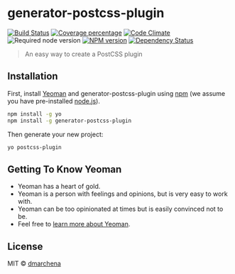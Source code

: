 # generator-postcss-plugin 

[![Build Status][travis-image]][travis-url] [![Coverage percentage][coveralls-image]][coveralls-url] [![Code Climate][codeclimate-image]][codeclimate-url] ![Required node version][node-image] [![NPM version][npm-image]][npm-url] [![Dependency Status][daviddm-image]][daviddm-url]

> An easy way to create a PostCSS plugin

## Installation

First, install [Yeoman](http://yeoman.io) and generator-postcss-plugin using [npm](https://www.npmjs.com/) (we assume you have pre-installed [node.js](https://nodejs.org/)).

```bash
npm install -g yo
npm install -g generator-postcss-plugin
```

Then generate your new project:

```bash
yo postcss-plugin
```

## Getting To Know Yeoman

 * Yeoman has a heart of gold.
 * Yeoman is a person with feelings and opinions, but is very easy to work with.
 * Yeoman can be too opinionated at times but is easily convinced not to be.
 * Feel free to [learn more about Yeoman](http://yeoman.io/).

## License

MIT © [dmarchena]()


[npm-image]: https://badge.fury.io/js/generator-postcss-plugin.svg
[npm-url]: https://npmjs.org/package/generator-postcss-plugin
[travis-image]: https://travis-ci.org/dmarchena/generator-postcss-plugin.svg?branch=master
[travis-url]: https://travis-ci.org/dmarchena/generator-postcss-plugin
[daviddm-image]: https://david-dm.org/dmarchena/generator-postcss-plugin.svg?theme=shields.io
[daviddm-url]: https://david-dm.org/dmarchena/generator-postcss-plugin
[coveralls-image]: https://coveralls.io/repos/dmarchena/generator-postcss-plugin/badge.svg
[coveralls-url]: https://coveralls.io/r/dmarchena/generator-postcss-plugin
[codeclimate-image]: https://codeclimate.com/github/dmarchena/generator-postcss-plugin/badges/gpa.svg
[codeclimate-url]: https://codeclimate.com/github/dmarchena/generator-postcss-plugin
[node-image]: https://img.shields.io/badge/node_version-%3E=4-orange.svg